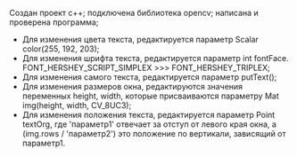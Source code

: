 Создан проект c++;
подключена библиотека opencv;
написана и проверена программа;
- Для изменения цвета текста, редактируется параметр Scalar color(255, 192, 203);
- Для изменения шрифта текста, редактируется параметр int fontFace. FONT_HERSHEY_SCRIPT_SIMPLEX >>> FONT_HERSHEY_TRIPLEX;
- Для изменения самого текста, редактируется параметр putText(); 
- Для изменения размеров окна, редактируются значения переменных height, width, которые присваиваются параметру Mat img(height, width, CV_8UC3); 
- Для изменения положения текста, редактируется параметр Point textOrg, где 'параметр1' отвечает за отступ от левого края окна, а (img.rows / 'параметр2') это положение по вертикали, зависящий от параметр1.
